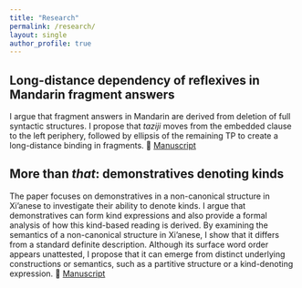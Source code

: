 ```yaml
---
title: "Research"
permalink: /research/
layout: single
author_profile: true
---
```


## Long-distance dependency of reflexives in Mandarin fragment answers
I argue that fragment answers in Mandarin are derived from deletion of full syntactic structures. I propose that *taziji* moves from the embedded clause to the left periphery, followed by ellipsis of the remaining TP to create a long-distance binding in fragments.
📝 [Manuscript](/files/2023-zhang-reflexives.pdf)

## More than *that*: demonstratives denoting kinds
The paper focuses on demonstratives in a non-canonical structure in Xi’anese to investigate their ability to denote kinds. I argue that demonstratives can form kind expressions and also provide a formal analysis of how this kind-based reading is derived. By examining the semantics of a non-canonical structure in Xi’anese, I show that it differs from a standard definite description. Although its surface word order appears unattested, I propose that it can emerge from distinct underlying constructions or semantics, such as a partitive structure or a kind-denoting expression.
📝 [Manuscript](/files/2024-zhang-demonstratives.pdf)